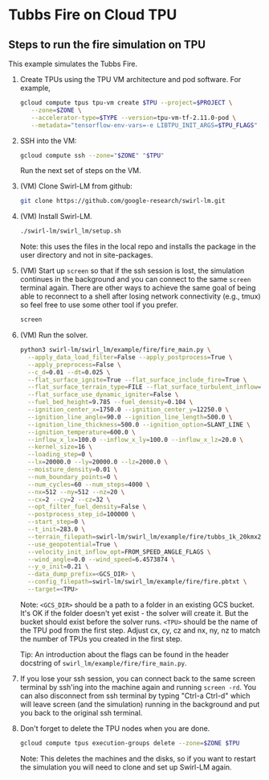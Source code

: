 # Tubbs Fire on Cloud TPU

## Steps to run the fire simulation on TPU
This example simulates the Tubbs Fire.

1. Create TPUs using the TPU VM architecture and pod software. For example,


   ```sh
   gcloud compute tpus tpu-vm create $TPU --project=$PROJECT \
      --zone=$ZONE \
      --accelerator-type=$TYPE --version=tpu-vm-tf-2.11.0-pod \
      --metadata="tensorflow-env-vars=-e LIBTPU_INIT_ARGS=$TPU_FLAGS"
   ```

1. SSH into the VM:

   ```sh
   gcloud compute ssh --zone="$ZONE" "$TPU"
   ```

   Run the next set of steps on the VM.

1. (VM) Clone Swirl-LM from github:

   ```sh
   git clone https://github.com/google-research/swirl-lm.git
   ```

1. (VM) Install Swirl-LM.

   ```sh
   ./swirl-lm/swirl_lm/setup.sh
   ```

   Note: this uses the files in the local repo and installs the package in the
   user directory and not in site-packages.

1. (VM) Start up `screen` so that if the ssh session is lost, the simulation
   continues in the background and you can connect to the same `screen` terminal
   again. There are other ways to achieve the same goal of being able to
   reconnect to a shell after losing network connectivity (e.g., tmux) so feel
   free to use some other tool if you prefer.

   ```sh
   screen
   ```

1. (VM) Run the solver.

   ```sh
   python3 swirl-lm/swirl_lm/example/fire/fire_main.py \
     --apply_data_load_filter=False --apply_postprocess=True \
     --apply_preprocess=False \
     --c_d=0.01 --dt=0.025 \
     --flat_surface_ignite=True --flat_surface_include_fire=True \
     --flat_surface_terrain_type=FILE --flat_surface_turbulent_inflow=True \
     --flat_surface_use_dynamic_igniter=False \
     --fuel_bed_height=9.785 --fuel_density=0.104 \
     --ignition_center_x=1750.0 --ignition_center_y=12250.0 \
     --ignition_line_angle=90.0 --ignition_line_length=500.0 \
     --ignition_line_thickness=500.0 --ignition_option=SLANT_LINE \
     --ignition_temperature=600.0 \
     --inflow_x_lx=100.0 --inflow_x_ly=100.0 --inflow_x_lz=20.0 \
     --kernel_size=16 \
     --loading_step=0 \
     --lx=20000.0 --ly=20000.0 --lz=2000.0 \
     --moisture_density=0.01 \
     --num_boundary_points=0 \
     --num_cycles=60 --num_steps=4000 \
     --nx=512 --ny=512 --nz=20 \
     --cx=2 --cy=2 --cz=32 \
     --opt_filter_fuel_density=False \
     --postprocess_step_id=100000 \
     --start_step=0 \
     --t_init=283.0 \
     --terrain_filepath=swirl-lm/swirl_lm/example/fire/tubbs_1k_20kmx20km.ser \
     --use_geopotential=True \
     --velocity_init_inflow_opt=FROM_SPEED_ANGLE_FLAGS \
     --wind_angle=0.0 --wind_speed=6.4573874 \
     --y_o_init=0.21 \
     --data_dump_prefix=<GCS_DIR> \
     --config_filepath=swirl-lm/swirl_lm/example/fire/fire.pbtxt \
     --target=<TPU>
   ```

   Note: `<GCS_DIR>` should be a path to a folder in an existing GCS
   bucket. It's OK if the folder doesn't yet exist - the solver will create
   it. But the bucket should exist before the solver runs. `<TPU>` should be the
   name of the TPU pod from the first step. Adjust cx, cy, cz and nx, ny, nz to
   match the number of TPUs you created in the first step.

   Tip: An introduction about the flags can be found in the header docstring of
   `swirl_lm/example/fire/fire_main.py`.

1. If you lose your ssh session, you can connect back to the same screen
   terminal by ssh'ing into the machine again and running `screen -rd`. You can
   also disconnect from ssh terminal by typing "Ctrl-a Ctrl-d" which will leave
   screen (and the simulation) running in the background and put you back to the
   original ssh terminal.

1. Don't forget to delete the TPU nodes when you are done.

   ```sh
   gcloud compute tpus execution-groups delete --zone=$ZONE $TPU
   ```

   Note: This deletes the machines and the disks, so if you want to restart
   the simulation you will need to clone and set up Swirl-LM again.
